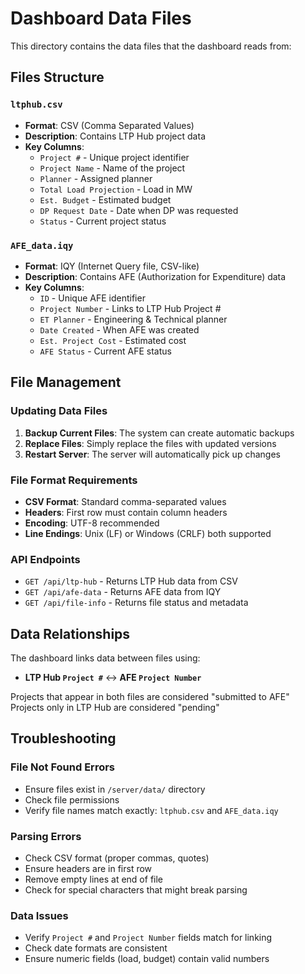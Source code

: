 # Dashboard Data Files

This directory contains the data files that the dashboard reads from:

## Files Structure

### `ltphub.csv`

- **Format**: CSV (Comma Separated Values)
- **Description**: Contains LTP Hub project data
- **Key Columns**:
  - `Project #` - Unique project identifier
  - `Project Name` - Name of the project
  - `Planner` - Assigned planner
  - `Total Load Projection` - Load in MW
  - `Est. Budget` - Estimated budget
  - `DP Request Date` - Date when DP was requested
  - `Status` - Current project status

### `AFE_data.iqy`

- **Format**: IQY (Internet Query file, CSV-like)
- **Description**: Contains AFE (Authorization for Expenditure) data
- **Key Columns**:
  - `ID` - Unique AFE identifier
  - `Project Number` - Links to LTP Hub Project #
  - `ET Planner` - Engineering & Technical planner
  - `Date Created` - When AFE was created
  - `Est. Project Cost` - Estimated cost
  - `AFE Status` - Current AFE status

## File Management

### Updating Data Files

1. **Backup Current Files**: The system can create automatic backups
2. **Replace Files**: Simply replace the files with updated versions
3. **Restart Server**: The server will automatically pick up changes

### File Format Requirements

- **CSV Format**: Standard comma-separated values
- **Headers**: First row must contain column headers
- **Encoding**: UTF-8 recommended
- **Line Endings**: Unix (LF) or Windows (CRLF) both supported

### API Endpoints

- `GET /api/ltp-hub` - Returns LTP Hub data from CSV
- `GET /api/afe-data` - Returns AFE data from IQY
- `GET /api/file-info` - Returns file status and metadata

## Data Relationships

The dashboard links data between files using:

- **LTP Hub `Project #`** ↔ **AFE `Project Number`**

Projects that appear in both files are considered "submitted to AFE"
Projects only in LTP Hub are considered "pending"

## Troubleshooting

### File Not Found Errors

- Ensure files exist in `/server/data/` directory
- Check file permissions
- Verify file names match exactly: `ltphub.csv` and `AFE_data.iqy`

### Parsing Errors

- Check CSV format (proper commas, quotes)
- Ensure headers are in first row
- Remove empty lines at end of file
- Check for special characters that might break parsing

### Data Issues

- Verify `Project #` and `Project Number` fields match for linking
- Check date formats are consistent
- Ensure numeric fields (load, budget) contain valid numbers
